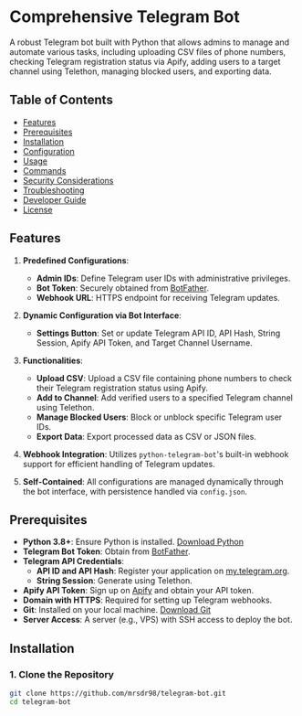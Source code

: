 # Comprehensive Telegram Bot

A robust Telegram bot built with Python that allows admins to manage and automate various tasks, including uploading CSV files of phone numbers, checking Telegram registration status via Apify, adding users to a target channel using Telethon, managing blocked users, and exporting data.

## Table of Contents

- [Features](#features)
- [Prerequisites](#prerequisites)
- [Installation](#installation)
- [Configuration](#configuration)
- [Usage](#usage)
- [Commands](#commands)
- [Security Considerations](#security-considerations)
- [Troubleshooting](#troubleshooting)
- [Developer Guide](#developer-guide)
- [License](#license)

## Features

1. **Predefined Configurations**:
    - **Admin IDs**: Define Telegram user IDs with administrative privileges.
    - **Bot Token**: Securely obtained from [BotFather](https://t.me/BotFather).
    - **Webhook URL**: HTTPS endpoint for receiving Telegram updates.

2. **Dynamic Configuration via Bot Interface**:
    - **Settings Button**: Set or update Telegram API ID, API Hash, String Session, Apify API Token, and Target Channel Username.

3. **Functionalities**:
    - **Upload CSV**: Upload a CSV file containing phone numbers to check their Telegram registration status using Apify.
    - **Add to Channel**: Add verified users to a specified Telegram channel using Telethon.
    - **Manage Blocked Users**: Block or unblock specific Telegram user IDs.
    - **Export Data**: Export processed data as CSV or JSON files.

4. **Webhook Integration**: Utilizes `python-telegram-bot`'s built-in webhook support for efficient handling of Telegram updates.

5. **Self-Contained**: All configurations are managed dynamically through the bot interface, with persistence handled via `config.json`.

## Prerequisites

- **Python 3.8+**: Ensure Python is installed. [Download Python](https://www.python.org/downloads/)
- **Telegram Bot Token**: Obtain from [BotFather](https://t.me/BotFather).
- **Telegram API Credentials**:
    - **API ID and API Hash**: Register your application on [my.telegram.org](https://my.telegram.org/apps).
    - **String Session**: Generate using Telethon.
- **Apify API Token**: Sign up on [Apify](https://apify.com/) and obtain your API token.
- **Domain with HTTPS**: Required for setting up Telegram webhooks.
- **Git**: Installed on your local machine. [Download Git](https://git-scm.com/downloads)
- **Server Access**: A server (e.g., VPS) with SSH access to deploy the bot.

## Installation

### **1. Clone the Repository**

```bash
git clone https://github.com/mrsdr98/telegram-bot.git
cd telegram-bot

